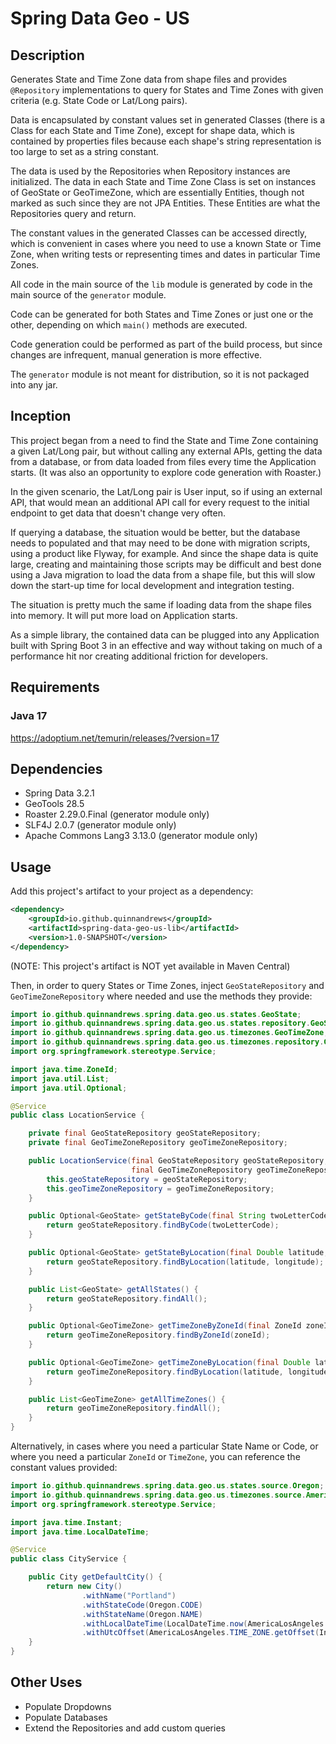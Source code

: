 # Spring Data Geo - US

## Description
Generates State and Time Zone data from shape files and provides `@Repository` implementations to query for States and Time Zones with given criteria (e.g. State Code or Lat/Long pairs).  

Data is encapsulated by constant values set in generated Classes (there is a Class for each State and Time Zone), except for shape data, which is contained by properties files because each shape's string representation is too large to set as a string constant.

The data is used by the Repositories when Repository instances are initialized. The data in each State and Time Zone Class is set on instances of GeoState or GeoTimeZone, which are essentially Entities, though not marked as such since they are not JPA Entities. These Entities are what the Repositories query and return.

The constant values in the generated Classes can be accessed directly, which is convenient in cases where you need to use a known State or Time Zone, when writing tests or representing times and dates in particular Time Zones.

All code in the main source of the `lib` module is generated by code in the main source of the `generator` module.

Code can be generated for both States and Time Zones or just one or the other, depending on which `main()` methods are executed. 

Code generation could be performed as part of the build process, but since changes are infrequent, manual generation is more effective.

The `generator` module is not meant for distribution, so it is not packaged into any jar.

## Inception
This project began from a need to find the State and Time Zone containing a given Lat/Long pair, but without calling any external APIs, getting the data from a database, or from data loaded from files every time the Application starts. (It was also an opportunity to explore code generation with Roaster.)

In the given scenario, the Lat/Long pair is User input, so if using an external API, that would mean an additional API call for every request to the initial endpoint to get data that doesn't change very often. 

If querying a database, the situation would be better, but the database needs to populated and that may need to be done with migration scripts, using a product like Flyway, for example. And since the shape data is quite large, creating and maintaining those scripts may be difficult and best done using a Java migration to load the data from a shape file, but this will slow down the start-up time for local development and integration testing. 

The situation is pretty much the same if loading data from the shape files into memory. It will put more load on Application starts.

As a simple library, the contained data can be plugged into any Application built with Spring Boot 3 in an effective and way without taking on much of a performance hit nor creating additional friction for developers.

## Requirements
### Java 17
https://adoptium.net/temurin/releases/?version=17

## Dependencies
- Spring Data 3.2.1
- GeoTools 28.5
- Roaster 2.29.0.Final (generator module only)
- SLF4J 2.0.7 (generator module only)
- Apache Commons Lang3 3.13.0 (generator module only)

## Usage
Add this project's artifact to your project as a dependency:

```xml
<dependency>
    <groupId>io.github.quinnandrews</groupId>
    <artifactId>spring-data-geo-us-lib</artifactId>
    <version>1.0-SNAPSHOT</version>
</dependency>
```
(NOTE: This project's artifact is NOT yet available in Maven Central)

Then, in order to query States or Time Zones, inject `GeoStateRepository` and `GeoTimeZoneRepository` where needed and use the methods they provide: 

```java
import io.github.quinnandrews.spring.data.geo.us.states.GeoState;
import io.github.quinnandrews.spring.data.geo.us.states.repository.GeoStateRepository;
import io.github.quinnandrews.spring.data.geo.us.timezones.GeoTimeZone;
import io.github.quinnandrews.spring.data.geo.us.timezones.repository.GeoTimeZoneRepository;
import org.springframework.stereotype.Service;

import java.time.ZoneId;
import java.util.List;
import java.util.Optional;

@Service
public class LocationService {

    private final GeoStateRepository geoStateRepository;
    private final GeoTimeZoneRepository geoTimeZoneRepository;

    public LocationService(final GeoStateRepository geoStateRepository,
                           final GeoTimeZoneRepository geoTimeZoneRepository) {
        this.geoStateRepository = geoStateRepository;
        this.geoTimeZoneRepository = geoTimeZoneRepository;
    }

    public Optional<GeoState> getStateByCode(final String twoLetterCode) {
        return geoStateRepository.findByCode(twoLetterCode);
    }

    public Optional<GeoState> getStateByLocation(final Double latitude, final Double longitude) {
        return geoStateRepository.findByLocation(latitude, longitude);
    }

    public List<GeoState> getAllStates() {
        return geoStateRepository.findAll();
    }

    public Optional<GeoTimeZone> getTimeZoneByZoneId(final ZoneId zoneId) {
        return geoTimeZoneRepository.findByZoneId(zoneId);
    }

    public Optional<GeoTimeZone> getTimeZoneByLocation(final Double latitude, final Double longitude) {
        return geoTimeZoneRepository.findByLocation(latitude, longitude);
    }

    public List<GeoTimeZone> getAllTimeZones() {
        return geoTimeZoneRepository.findAll();
    }
}

```

Alternatively, in cases where you need a particular State Name or Code, or where you need a particular `ZoneId` or `TimeZone`, you can reference the constant values provided:
```java
import io.github.quinnandrews.spring.data.geo.us.states.source.Oregon;
import io.github.quinnandrews.spring.data.geo.us.timezones.source.AmericaLosAngeles;
import org.springframework.stereotype.Service;

import java.time.Instant;
import java.time.LocalDateTime;

@Service
public class CityService {

    public City getDefaultCity() {
        return new City()
                .withName("Portland")
                .withStateCode(Oregon.CODE)
                .withStateName(Oregon.NAME)
                .withLocalDateTime(LocalDateTime.now(AmericaLosAngeles.ZONE_ID))
                .withUtcOffset(AmericaLosAngeles.TIME_ZONE.getOffset(Instant.now().toEpochMilli()));
    }
}
```

## Other Uses
- Populate Dropdowns
- Populate Databases
- Extend the Repositories and add custom queries